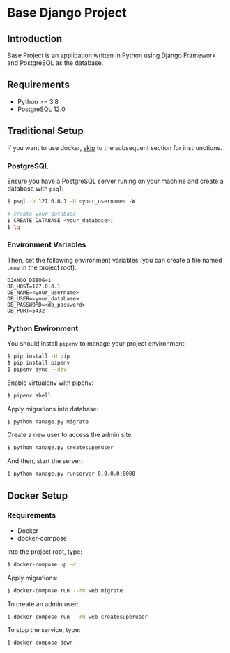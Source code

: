 

# Base Django Project

## Introduction

Base Project is an application written in Python using Django Framework and PostgreSQL as the database.


## Requirements

- Python >= 3.8
- PostgreSQL 12.0

## Traditional Setup

If you want to use docker, [skip](#docker-setup) to the subsequent section for instrunctions.


### PostgreSQL

Ensure you have a PostgreSQL server runing on your machine and create a database with `psql`:

```bash
$ psql -h 127.0.0.1 -U <your_username> -W

# create your database
$ CREATE DATABASE <your_database>;
$ \q
```

### Environment Variables

Then, set the following environment variables (you can create a file named `.env` in the project root):

```env
DJANGO_DEBUG=1
DB_HOST=127.0.0.1
DB_NAME=<your_username>
DB_USER=<your_database>
DB_PASSWORD=<db_password>
DB_PORT=5432
```

### Python Environment

You should install `pipenv` to manage your project environment:

```sh
$ pip install -U pip
$ pip install pipenv
$ pipenv sync --dev
```

Enable virtualenv with pipenv:

```sh
$ pipenv shell
```

Apply migrations into database:

```sh
$ python manage.py migrate
```

Create a new user to access the admin site:

```sh
$ python manage.py createsuperuser
```

And then, start the server:

```sh
$ python manage.py runserver 0.0.0.0:8000
```

## <a name="docker-setup"></a>Docker Setup

### Requirements

- Docker
- docker-compose

Into the project root, type:

```sh
$ docker-compose up -d
```

Apply migrations:

```sh
$ docker-compose run --rm web migrate
```

To create an admin user:

```sh
$ docker-compose run --rm web createsuperuser
```

To stop the service, type:

```sh
$ docker-compose down
```
